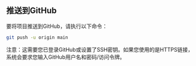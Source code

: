 ## 推送到GitHub

要将项目推送到GitHub，请执行以下命令：

```bash
git push -u origin main
```

注意：这需要您已登录GitHub或设置了SSH密钥。如果您使用的是HTTPS链接，系统会要求您输入GitHub用户名和密码/访问令牌。

